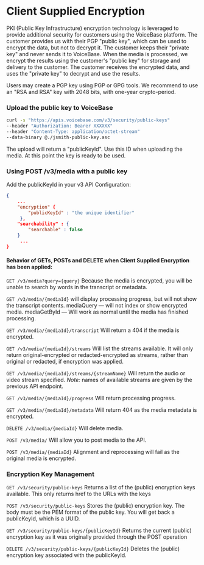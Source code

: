 # Client Supplied Encryption

PKI (Public Key Infrastructure) encryption technology is leveraged to provide additional security for customers using the VoiceBase platform. The customer provides us with their PGP "public key", which can be used to encrypt the data, but not to decrypt it. The customer keeps their "private key" and never sends it to VoiceBase. When the media is processed, we encrypt the results using the customer's "public key" for storage and delivery to the customer. The customer receives the encrypted data, and uses the "private key" to decrypt and use the results.

Users may create a PGP key using PGP or GPG tools. We recommend to use an "RSA and RSA" key with 2048 bits, with one-year crypto-period.

### Upload the public key to VoiceBase

```bash
curl -s "https://apis.voicebase.com/v3/security/public-keys"
--header "Authorization: Bearer XXXXXX"
--header "Content-Type: application/octet-stream"
--data-binary @./jsmith-public-key.asc
```

The upload will return a "publicKeyId". Use this ID when uploading the media.
At this point the key is ready to be used.

### Using POST /v3/media with a public key

Add the publicKeyId in your v3 API Configuration:

```json
{
    ...
    "encryption" {
        "publicKeyId" : "the unique identifier"
     },
    "searchability" : {
        "searchable" : false
    }
     ...
}
```

#### Behavior of GETs, POSTs and DELETE when Client Supplied Encryption has been applied:

```GET /v3/media?query={query}``` Because the media is encrypted, you will be unable to search by words in the transcript or metadata.

```GET /v3/media/{mediaId}``` will display processing progress, but will not show the transcript contents.
mediaQuery — will not index or show encrypted media.
mediaGetById — Will work as normal until the media has finished processing.

```GET /v3/media/{mediaId}/transcript``` Will return a 404 if the media is encrypted.

```GET /v3/media/{mediaId}/streams``` Will list the streams available. It will only return original-encrypted or redacted-encrypted as streams, rather than original or redacted, if encryption was applied.

```GET /v3/media/{mediaId}/streams/{streamName}``` Will return the audio or video stream specified. *Note:* names of available streams are given by the previous API endpoint.

```GET /v3/media/{mediaId}/progress``` Will return processing progress.

```GET /v3/media/{mediaId}/metadata``` Will return 404 as the media metadata is encrypted.

```DELETE /v3/media/{mediaId}``` Will delete media.

```POST /v3/media/``` Will allow you to post media to the API.

```POST /v3/media/{mediaId}``` Alignment and reprocessing will fail as the original media is encrypted.

### Encryption Key Management

``` GET /v3/security/public-keys ```
Returns a list of the (public) encryption keys available. This only returns href to the URLs with the keys

```POST /v3/security/public-keys```
Stores the (public) encryption key. The body must be the PEM format of the public key. You will get back a publicKeyId, which is a UUID.

```GET /v3/security/public-keys/{publicKeyId}```
Returns the current (public) encryption key as it was originally provided through the POST operation

```DELETE /v3/security/public-keys/{publicKeyId}```
Deletes the (public) encryption key associated with the publicKeyId.
